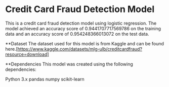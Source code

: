 # Credit Card Fraud Detection Model
This is a credit card fraud detection model using logistic regression. The model achieved an accuracy score of 0.9441707717569786 on the training data and an accuracy score of 0.954248366013072 on the test data.

**Dataset
The dataset used for this model is from Kaggle and can be found here.[https://www.kaggle.com/datasets/mlg-ulb/creditcardfraud?resource=download]

**Dependencies
This model was created using the following dependencies:

Python 3.x
pandas
numpy
scikit-learn
